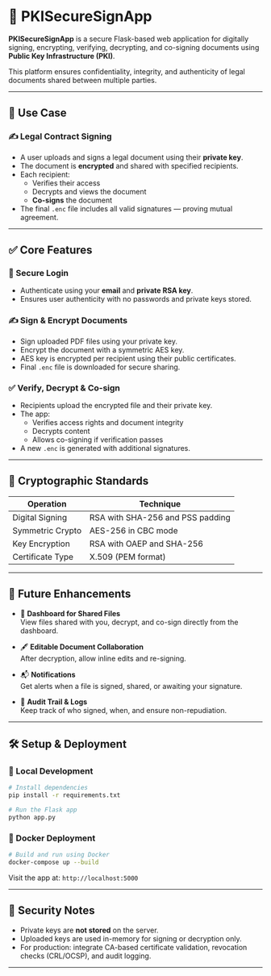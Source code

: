 # 🔐 PKISecureSignApp

**PKISecureSignApp** is a secure Flask-based web application for digitally signing, encrypting, verifying, decrypting, and co-signing documents using **Public Key Infrastructure (PKI)**.

This platform ensures confidentiality, integrity, and authenticity of legal documents shared between multiple parties.

---

## 🚀 Use Case

### ✍️ Legal Contract Signing

- A user uploads and signs a legal document using their **private key**.
- The document is **encrypted** and shared with specified recipients.
- Each recipient:
  - Verifies their access
  - Decrypts and views the document
  - **Co-signs** the document
- The final `.enc` file includes all valid signatures — proving mutual agreement.

---

## ✅ Core Features

### 🔐 Secure Login

- Authenticate using your **email** and **private RSA key**.
- Ensures user authenticity with no passwords and private keys stored.

### ✍️ Sign & Encrypt Documents

- Sign uploaded PDF files using your private key.
- Encrypt the document with a symmetric AES key.
- AES key is encrypted per recipient using their public certificates.
- Final `.enc` file is downloaded for secure sharing.

### ✅ Verify, Decrypt & Co-sign

- Recipients upload the encrypted file and their private key.
- The app:
  - Verifies access rights and document integrity
  - Decrypts content
  - Allows co-signing if verification passes
- A new `.enc` is generated with additional signatures.

---

## 🔐 Cryptographic Standards

| Operation        | Technique                        |
| ---------------- | -------------------------------- |
| Digital Signing  | RSA with SHA-256 and PSS padding |
| Symmetric Crypto | AES-256 in CBC mode              |
| Key Encryption   | RSA with OAEP and SHA-256        |
| Certificate Type | X.509 (PEM format)               |

---

## 🔮 Future Enhancements

- 📂 **Dashboard for Shared Files**  
  View files shared with you, decrypt, and co-sign directly from the dashboard.

- 🖋️ **Editable Document Collaboration**  
  After decryption, allow inline edits and re-signing.

- 📬 **Notifications**  
  Get alerts when a file is signed, shared, or awaiting your signature.

- 🧾 **Audit Trail & Logs**  
  Keep track of who signed, when, and ensure non-repudiation.

---

## 🛠️ Setup & Deployment

### 🔧 Local Development

```bash
# Install dependencies
pip install -r requirements.txt

# Run the Flask app
python app.py
```

### 🐳 Docker Deployment

```bash
# Build and run using Docker
docker-compose up --build
```

Visit the app at: `http://localhost:5000`

---

## 🧪 Security Notes

- Private keys are **not stored** on the server.
- Uploaded keys are used in-memory for signing or decryption only.
- For production: integrate CA-based certificate validation, revocation checks (CRL/OCSP), and audit logging.

---
